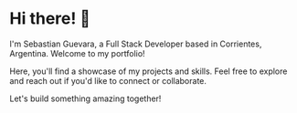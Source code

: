 # Hi there! 👋

I'm Sebastian Guevara, a Full Stack Developer based in Corrientes, Argentina. Welcome to my portfolio!

Here, you'll find a showcase of my projects and skills. Feel free to explore and reach out if you'd like to connect or collaborate.

Let's build something amazing together!
